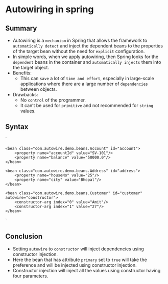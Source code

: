 # Autowiring in spring

## Summary
- Autowiring is a `mechanism` in Spring that allows the framework to `automatically detect` and inject the dependent beans to the properties of the target bean without the need for `explicit` configuration.
- In simple words, when we apply autowiring, then Spring looks for the `dependent` beans in the container and `automatically injects` them into the target object.
- Benefits:
    - This can `save` a lot of `time and effort`, especially in large-scale applications where there are a large number of `dependencies` between objects.
- Drawbacks:
    - No `control` of the programmer.
    - It can’t be used for `primitive` and not recommended for `string` values.

## Syntax
`

    <bean class="com.autowire.demo.beans.Account" id="account">
        <property name="accountId" value="SV-101"/>
        <property name="balance" value="50000.0"/>
    </bean>

    <bean class="com.autowire.demo.beans.Address" id="address">
        <property name="houseNo" value="25"/>
        <property name="city" value="Bhopal"/>
    </bean>

    <bean class="com.autowire.demo.beans.Customer" id="customer" autowire="constructor">
        <constructor-arg index="0" value="Amit"/>
        <constructor-arg index="1" value="27"/>
    </bean>
`

## Conclusion
- Setting `autowire` to `constructor` will inject dependencies using constructor injection.
- Here the bean that has attribute `primary` set to `true` will take the preference and will be injected using constructor injection.
- Constructor injection will inject all the values using constructor having four parameters.